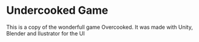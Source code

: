 # Undercooked Game
 This is a copy of the wonderfull game Overcooked.  It was made with Unity, Blender and Ilustrator for the UI
